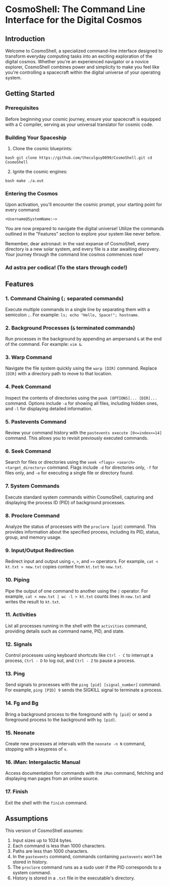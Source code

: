 # CosmoShell: The Command Line Interface for the Digital Cosmos

## Introduction

Welcome to CosmoShell, a specialized command-line interface designed to transform everyday computing tasks into an exciting exploration of the digital cosmos. Whether you're an experienced navigator or a novice explorer, CosmoShell combines power and simplicity to make you feel like you're controlling a spacecraft within the digital universe of your operating system.

## Getting Started

### Prerequisites

Before beginning your cosmic journey, ensure your spacecraft is equipped with a C compiler, serving as your universal translator for cosmic code.

### Building Your Spaceship

1. Clone the cosmic blueprints:

```
bash git clone https://github.com/theculguy0099/CosmoShell.git cd CosmoShell
```

2. Ignite the cosmic engines:


```
bash make ./a.out
```


### Entering the Cosmos

Upon activation, you'll encounter the cosmic prompt, your starting point for every command:

```
<Username@SystemName:~>
```


You are now prepared to navigate the digital universe! Utilize the commands outlined in the "Features" section to explore your system like never before.

Remember, dear astronaut: in the vast expanse of CosmoShell, every directory is a new solar system, and every file is a star awaiting discovery. Your journey through the command line cosmos commences now!

### Ad astra per codica! (To the stars through code!)

## Features

### 1. Command Chaining (`;` separated commands)

Execute multiple commands in a single line by separating them with a semicolon `;`. For example: `ls; echo "Hello, Space!"; hostname`.

### 2. Background Processes (`&` terminated commands)

Run processes in the background by appending an ampersand `&` at the end of the command. For example: `vim &`.

### 3. Warp Command

Navigate the file system quickly using the `warp [DIR]` command. Replace `[DIR]` with a directory path to move to that location.

### 4. Peek Command

Inspect the contents of directories using the `peek [OPTIONS]... [DIR]...` command. Options include `-a` for showing all files, including hidden ones, and `-l` for displaying detailed information.

### 5. Pastevents Command

Review your command history with the `pastevents execute [0<=index<=14]` command. This allows you to revisit previously executed commands.

### 6. Seek Command

Search for files or directories using the `seek <flags> <search> <target_directory>` command. Flags include `-d` for directories only, `-f` for files only, and `-e` for executing a single file or directory found.

### 7. System Commands

Execute standard system commands within CosmoShell, capturing and displaying the process ID (PID) of background processes.

### 8. Proclore Command

Analyze the status of processes with the `proclore [pid]` command. This provides information about the specified process, including its PID, status, group, and memory usage.

### 9. Input/Output Redirection

Redirect input and output using `<`, `>`, and `>>` operators. For example, `cat < kt.txt > new.txt` copies content from `kt.txt` to `new.txt`.

### 10. Piping

Pipe the output of one command to another using the `|` operator. For example, `cat < new.txt | wc -l > kt.txt` counts lines in `new.txt` and writes the result to `kt.txt`.

### 11. Activities

List all processes running in the shell with the `activities` command, providing details such as command name, PID, and state.

### 12. Signals

Control processes using keyboard shortcuts like `Ctrl - C` to interrupt a process, `Ctrl - D` to log out, and `Ctrl - Z` to pause a process.

### 13. Ping

Send signals to processes with the `ping [pid] [signal_number]` command. For example, `ping [PID] 9` sends the SIGKILL signal to terminate a process.

### 14. Fg and Bg

Bring a background process to the foreground with `fg [pid]` or send a foreground process to the background with `bg [pid]`.

### 15. Neonate

Create new processes at intervals with the `neonate -n N` command, stopping with a keypress of `x`.

### 16. iMan: Intergalactic Manual

Access documentation for commands with the `iMan` command, fetching and displaying man pages from an online source.

### 17. Finish

Exit the shell with the `finish` command.

## Assumptions

This version of CosmoShell assumes:
1. Input sizes up to 1024 bytes.
2. Each command is less than 1000 characters.
3. Paths are less than 1000 characters.
4. In the `pastevents` command, commands containing `pastevents` won't be stored in history.
5. The `proclore` command runs as a sudo user if the PID corresponds to a system command.
6. History is stored in a `.txt` file in the executable's directory.

